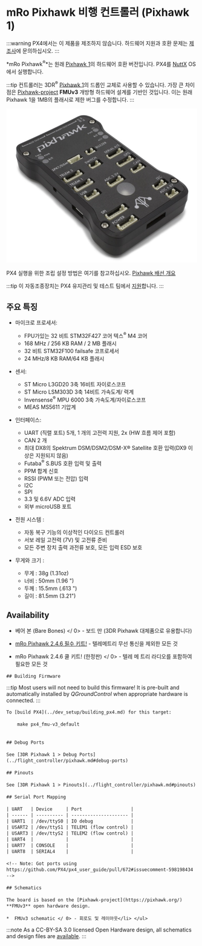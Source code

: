 # mRo Pixhawk 비행 컨트롤러 (Pixhawk 1)

:::warning PX4에서는 이 제품을 제조하지 않습니다. 하드웨어 지원과 호환 문제는 [제조사](https://store.mrobotics.io/)에 문의하십시오.
:::

*mRo Pixhawk<sup>&reg;</sup>*는 원래 [Pixhawk 1](../flight_controller/pixhawk.md)의 하드웨어 호환 버전입니다. PX4를 [NuttX](https://nuttx.apache.org/) OS에서 실행합니다.

:::tip
컨트롤러는 3DR<sup>&reg;</sup> [Pixhawk 1](../flight_controller/pixhawk.md)의 드롭인 교체로 사용할 수 있습니다. 가장 큰 차이점은 [Pixhawk-project](https://pixhawk.org/) **FMUv3** 개방형 하드웨어 설계를 기반인 것입니다. 이는 원래 Pixhawk 1을 1MB의 플래시로 제한 버그를 수정합니다.
:::

![mRo Pixhawk Image](../../assets/flight_controller/mro/mro_pixhawk.jpg)

PX4 실행을 위한 조립 설정 방법은 여기를 참고하십시오. [Pixhawk 배선 개요](../assembly/quick_start_pixhawk.md)

:::tip
이 자동조종장치는 PX4 유지관리 및 테스트 팀에서 [지원](../flight_controller/autopilot_pixhawk_standard.md)합니다.
:::

## 주요 특징

* 마이크로 프로세서: 
  * FPU가있는 32 비트 STM32F427 코어 텍스<sup>&reg;</sup> M4 코어
  * 168 MHz / 256 KB RAM / 2 MB 플래시
  * 32 비트 STM32F100 failsafe 코프로세서
  * 24 MHz/8 KB RAM/64 KB 플래시
* 센서: 
  * ST Micro L3GD20 3축 16비트 자이로스코프
  * ST Micro LSM303D 3축 14비트 가속도계/ 력계
  * Invensense<sup>&reg;</sup> MPU 6000 3축 가속도계/자이로스코프
  * MEAS MS5611 기압계
* 인터페이스: 
  * UART (직렬 포트) 5개, 1 개의 고전력 지원, 2x (HW 흐름 제어 포함)
  * CAN 2 개
  * 최대 DX8의 Spektrum DSM/DSM2/DSM-X® Satellite 호환 입력(DX9 이상은 지원되지 않음)
  * Futaba<sup>&reg;</sup> S.BUS 호환 입력 및 출력
  * PPM 합계 신호
  * RSSI (PWM 또는 전압) 입력
  * I2C 
  * SPI
  * 3.3 및 6.6V ADC 입력
  * 외부 microUSB 포트

* 전원 시스템 :
  
  * 자동 복구 기능의 이상적인 다이오드 컨트롤러
  * 서보 레일 고전력 (7V) 및 고전류 준비
  * 모든 주변 장치 출력 과전류 보호, 모든 입력 ESD 보호

* 무게와 크기 :
  
  * 무게 : 38g (1.31oz)
  * 너비 : 50mm (1.96 ")
  * 두께 : 15.5mm (.613 ")
  * 길이 : 81.5mm (3.21")

## Availability

*  베어 본 (Bare Bones) </ 0> - 보드 만 (3DR Pixhawk 대체품으로 유용합니다)</li> 
  
  * [mRo Pixhawk 2.4.6 필수 키트!](https://store.mrobotics.io/Genuine-PixHawk-Flight-Controller-p/mro-pixhawk1-minkit-mr.htm) - 텔레메트리 무선 통신을 제외한 모든 것
  *  mRo Pixhawk 2.4.6 쿨 키트! (한정판) </ 0> - 텔레 메 트리 라디오를 포함하여 필요한 모든 것</li> </ul> 
    
    ## Building Firmware
    
:::tip
Most users will not need to build this firmware! It is pre-built and automatically installed by *QGroundControl* when appropriate hardware is connected.
:::
    
    To [build PX4](../dev_setup/building_px4.md) for this target:
    
        make px4_fmu-v3_default
        
    
    ## Debug Ports
    
    See [3DR Pixhawk 1 > Debug Ports](../flight_controller/pixhawk.md#debug-ports)
    
    ## Pinouts
    
    See [3DR Pixhawk 1 > Pinouts](../flight_controller/pixhawk.md#pinouts)
    
    ## Serial Port Mapping
    
    | UART   | Device     | Port                  |
    | ------ | ---------- | --------------------- |
    | UART1  | /dev/ttyS0 | IO debug              |
    | USART2 | /dev/ttyS1 | TELEM1 (flow control) |
    | USART3 | /dev/ttyS2 | TELEM2 (flow control) |
    | UART4  |            |                       |
    | UART7  | CONSOLE    |                       |
    | UART8  | SERIAL4    |                       |
    
    <!-- Note: Got ports using https://github.com/PX4/px4_user_guide/pull/672#issuecomment-598198434 -->
    
    ## Schematics
    
    The board is based on the [Pixhawk-project](https://pixhawk.org/) **FMUv3** open hardware design.
    
    *  FMUv3 schematic </ 0> - 회로도 및 레이아웃</li> </ul> 
      
:::note
As a CC-BY-SA 3.0 licensed Open Hardware design, all schematics and design files are [available](https://github.com/PX4/Hardware).
:::
